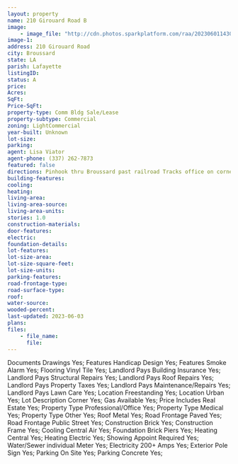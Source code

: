 ```yaml
---
layout: property
name: 210 Girouard Road B
image:
    - image_file: "http://cdn.photos.sparkplatform.com/raa/20230601143040644022000000.jpg"
image-1:
address: 210 Girouard Road
city: Broussard
state: LA
parish: Lafayette
listingID: 
status: A
price: 
Acres: 
SqFt: 
Price-SqFt: 
property-type: Comm Bldg Sale/Lease
property-subtype: Commercial
zoning: LightCommercial
year-built: Unknown
lot-size: 
parking: 
agent: Lisa Viator
agent-phone: (337) 262-7873
featured: false
directions: Pinhook thru Broussard past railroad Tracks office on corner of East Main and South Girouard.
building-features: 
cooling: 
heating: 
living-area: 
living-area-source: 
living-area-units: 
stories: 1.0
construction-materials: 
door-features: 
electric: 
foundation-details: 
lot-features: 
lot-size-area: 
lot-size-square-feet: 
lot-size-units: 
parking-features: 
road-frontage-type: 
road-surface-type: 
roof: 
water-source: 
wooded-percent: 
last-updated: 2023-06-03
plans: 
files:
    - file_name:
      file:
---
```

Documents	Drawings	Yes;
Features	Handicap Design	Yes;
Features	Smoke Alarm	Yes;
Flooring	Vinyl Tile	Yes;
Landlord Pays	Building Insurance	Yes;
Landlord Pays	Structural Repairs	Yes;
Landlord Pays	Roof Repairs	Yes;
Landlord Pays	Property Taxes	Yes;
Landlord Pays	Maintenance/Repairs	Yes;
Landlord Pays	Lawn Care	Yes;
Location	Freestanding	Yes;
Location	Urban	Yes;
Lot Description	Corner	Yes;
Gas	Available	Yes;
Price Includes	Real Estate	Yes;
Property Type	Professional/Office	Yes;
Property Type	Medical	Yes;
Property Type	Other	Yes;
Roof	Metal	Yes;
Road Frontage	Paved	Yes;
Road Frontage	Public Street	Yes;
Construction	Brick	Yes;
Construction	Frame	Yes;
Cooling	Central Air	Yes;
Foundation	Brick Piers	Yes;
Heating	Central	Yes;
Heating	Electric	Yes;
Showing	Appoint Required	Yes;
Water/Sewer	individual Meter	Yes;
Electricity	200+ Amps	Yes;
Exterior	Pole Sign	Yes;
Parking	On Site	Yes;
Parking	Concrete	Yes;


